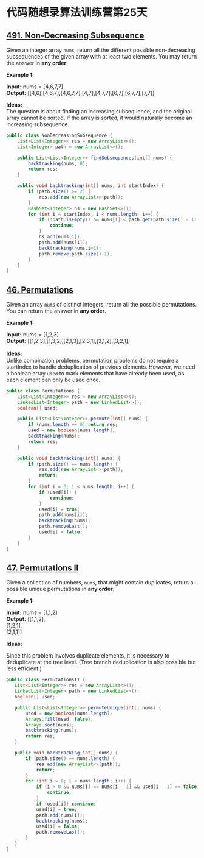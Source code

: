 # 代码随想录算法训练营第25天
## [491. Non-Decreasing Subsequence](https://leetcode.com/problems/non-decreasing-subsequences/description/)

Given an integer array `nums`, return all the different possible non-decreasing subsequences of the given array with at least two elements. You may return the answer in **any order**.

**Example 1:**

**Input:** nums = [4,6,7,7] <br>
**Output:** [[4,6],[4,6,7],[4,6,7,7],[4,7],[4,7,7],[6,7],[6,7,7],[7,7]]

**Ideas:** <br>
The question is about finding an increasing subsequence, and the original array cannot be sorted. If the array is sorted, it would naturally become an increasing subsequence.

```Java
public class NonDecreasingSubsequence {
    List<List<Integer>> res = new ArrayList<>();
    List<Integer> path = new ArrayList<>();

    public List<List<Integer>> findSubsequences(int[] nums) {
        backtracking(nums, 0);
        return res;
    }

    public void backtracking(int[] nums, int startIndex) {
        if (path.size() >= 2) {
            res.add(new ArrayList<>(path));
        }
        HashSet<Integer> hs = new HashSet<>();
        for (int i = startIndex; i < nums.length; i++) {
            if (!path.isEmpty() && nums[i] < path.get(path.size() - 1) || hs.contains(nums[i])) {
                continue;
            }
            hs.add(nums[i]);
            path.add(nums[i]);
            backtracking(nums,i+1);
            path.remove(path.size()-1);
        }
    }
}
```

## [46. Permutations](https://leetcode.com/problems/permutations/description/)
Given an array `nums` of distinct integers, return all the possible permutations. You can return the answer in **any order**.

**Example 1:**

**Input:** nums = [1,2,3] <br>
**Output:** [[1,2,3],[1,3,2],[2,1,3],[2,3,1],[3,1,2],[3,2,1]]

**Ideas:**　<br>
Unlike combination problems, permutation problems do not require a startIndex to handle deduplication of previous elements. However, we need a boolean array `used` to mark elements that have already been used, as each 
element can only be used once.

```Java
public class Permutations {
    List<List<Integer>> res = new ArrayList<>();
    LinkedList<Integer> path = new LinkedList<>();
    boolean[] used;

    public List<List<Integer>> permute(int[] nums) {
        if (nums.length == 0) return res;
        used = new boolean[nums.length];
        backtracking(nums);
        return res;
    }

    public void backtracking(int[] nums) {
        if (path.size() == nums.length) {
            res.add(new ArrayList<>(path));
            return;
        }
        for (int i = 0; i < nums.length; i++) {
            if (used[i]) {
                continue;
            }
            used[i] = true;
            path.add(nums[i]);
            backtracking(nums);
            path.removeLast();
            used[i] = false;
        }
    }
}
```

## [47. Permutations II](https://leetcode.com/problems/permutations-ii/description/)

Given a collection of numbers, `nums`, that might contain duplicates, return all possible unique permutations in **any order**.

**Example 1:**

**Input:** nums = [1,1,2] <br>
**Output:**
[[1,1,2],<br>
 [1,2,1],<br>
 [2,1,1]]

 **Ideas:**

 Since this problem involves duplicate elements, it is necessary to deduplicate at the tree level. (Tree branch deduplication is also possible but less efficient.)

 ```Java
public class PermutationsII {
    List<List<Integer>> res = new ArrayList<>();
    LinkedList<Integer> path = new LinkedList<>();
    boolean[] used;

    public List<List<Integer>> permuteUnique(int[] nums) {
        used = new boolean[nums.length];
        Arrays.fill(used, false);
        Arrays.sort(nums);
        backtracking(nums);
        return res;
    }

    public void backtracking(int[] nums) {
        if (path.size() == nums.length) {
            res.add(new ArrayList<>(path));
            return;
        }
        for (int i = 0; i < nums.length; i++) {
            if (i > 0 && nums[i] == nums[i - 1] && used[i - 1] == false) {
                continue;
            }
            if (used[i]) continue;
            used[i] = true;
            path.add(nums[i]);
            backtracking(nums);
            used[i] = false;
            path.removeLast();
        }
    }
}
```





























